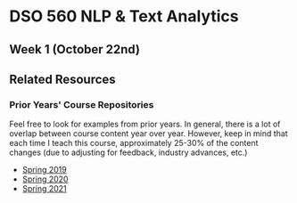 # DSO 560 NLP & Text Analytics

## Week 1 (October 22nd)



## Related Resources

### Prior Years' Course Repositories

Feel free to look for examples from prior years. In general, there is a lot of overlap between course content year over year. However, keep in mind that each time I teach this course, approximately 25-30% of the content changes (due to adjusting for feedback, industry advances, etc.)

* [Spring 2019](https://github.com/ychennay/dso-599-text-analytics-nlp)
* [Spring 2020](https://github.com/ychennay/dso-560-nlp-and-text-analytics)
* [Spring 2021](https://github.com/ychennay/dso-560-nlp-text-analytics-SPRING-2021)
